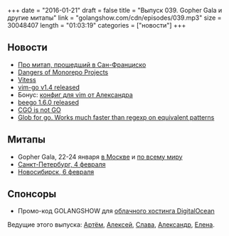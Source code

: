 +++
date = "2016-01-21"
draft = false
title = "Выпуск 039. Gopher Gala и другие митапы"
link = "golangshow.com/cdn/episodes/039.mp3"
size = 30048407
length = "01:03:19"
categories = ["новости"]
+++

## Новости
- [Про митап, прошедший в Сан-Франциско](http://www.meetup.com/golangsf/events/226090288/)
- [Dangers of Monorepo Projects](http://engineeredweb.com/blog/2016/monorepo-dangers/)
- [Vitess](https://www.youtube.com/watch?v=5yDO-tmIoXY)
- [vim-go v1.4 released](https://github.com/fatih/vim-go/releases/tag/v1.4)
- Бонус: [конфиг для vim от Александра](https://github.com/LK4D4/dotfiles/blob/master/vimrc.local)
- [beego 1.6.0 released](http://beego.me/docs/intro/releases.md#beego-1.6.0)
- [CGO is not GO](http://dave.cheney.net/2016/01/18/cgo-is-not-go)
- [Glob for go. Works much faster than regexp on equivalent patterns](https://github.com/gobwas/glob)

## Митапы
- Gopher Gala, 22-24 января [в Москве](http://www.meetup.com/Golang-Moscow/events/227824052/) и [по всему миру](http://gophergala.com/)
- [Санкт-Петербург, 4 февраля](http://www.meetup.com/Golang-Peter/events/228238347/)
- [Новосибирск, 6 февраля](http://golang-nsk.party)

## Спонсоры
- Промо-код GOLANGSHOW для [облачного хостинга DigitalOcean](https://www.digitalocean.com/?utm_campaign=golangshow&utm_medium=podcast&refcode=63eedb038a3e)

Ведущие этого выпуска: [Артём](https://twitter.com/miolini), [Алексей](https://twitter.com/paaleksey),
 [Слава](https://twitter.com/m0sth8), [Александр](https://twitter.com/LK4D4math), [Елена](https://twitter.com/webdeva).
